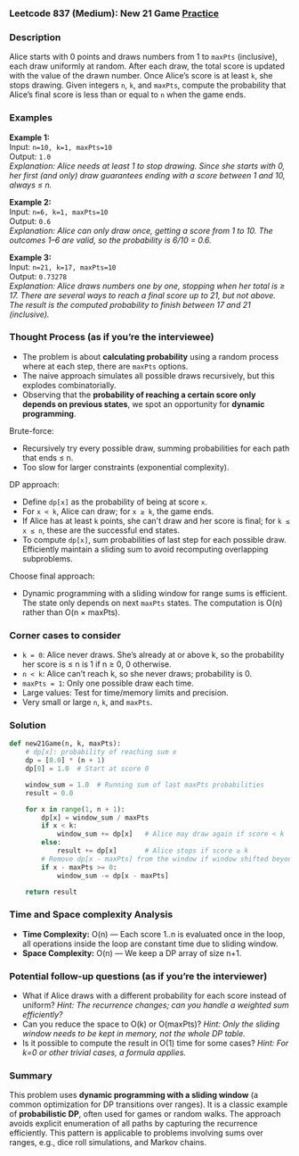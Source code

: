 ### Leetcode 837 (Medium): New 21 Game [Practice](https://leetcode.com/problems/new-21-game)

### Description  
Alice starts with 0 points and draws numbers from 1 to `maxPts` (inclusive), each draw uniformly at random. After each draw, the total score is updated with the value of the drawn number. Once Alice’s score is at least `k`, she stops drawing. Given integers `n`, `k`, and `maxPts`, compute the probability that Alice’s final score is less than or equal to `n` when the game ends.

### Examples  

**Example 1:**  
Input: `n=10, k=1, maxPts=10`  
Output: `1.0`  
*Explanation: Alice needs at least 1 to stop drawing. Since she starts with 0, her first (and only) draw guarantees ending with a score between 1 and 10, always ≤ n.*

**Example 2:**  
Input: `n=6, k=1, maxPts=10`  
Output: `0.6`  
*Explanation: Alice can only draw once, getting a score from 1 to 10. The outcomes 1–6 are valid, so the probability is 6/10 = 0.6.*

**Example 3:**  
Input: `n=21, k=17, maxPts=10`  
Output: `0.73278`  
*Explanation: Alice draws numbers one by one, stopping when her total is ≥ 17. There are several ways to reach a final score up to 21, but not above. The result is the computed probability to finish between 17 and 21 (inclusive).*

### Thought Process (as if you’re the interviewee)  
- The problem is about **calculating probability** using a random process where at each step, there are `maxPts` options.
- The naive approach simulates all possible draws recursively, but this explodes combinatorially.
- Observing that the **probability of reaching a certain score only depends on previous states**, we spot an opportunity for **dynamic programming**.

Brute-force:
- Recursively try every possible draw, summing probabilities for each path that ends ≤ n.
- Too slow for larger constraints (exponential complexity).

DP approach:
- Define `dp[x]` as the probability of being at score `x`.
- For `x < k`, Alice can draw; for `x ≥ k`, the game ends.
- If Alice has at least `k` points, she can't draw and her score is final; for `k ≤ x ≤ n`, these are the successful end states.
- To compute `dp[x]`, sum probabilities of last step for each possible draw. Efficiently maintain a sliding sum to avoid recomputing overlapping subproblems.

Choose final approach:
- Dynamic programming with a sliding window for range sums is efficient. The state only depends on next `maxPts` states. The computation is O(n) rather than O(n × maxPts).

### Corner cases to consider  
- `k = 0`: Alice never draws. She’s already at or above k, so the probability her score is ≤ n is 1 if n ≥ 0, 0 otherwise.
- `n < k`: Alice can’t reach k, so she never draws; probability is 0.
- `maxPts = 1`: Only one possible draw each time.
- Large values: Test for time/memory limits and precision.
- Very small or large `n`, `k`, and `maxPts`.

### Solution

```python
def new21Game(n, k, maxPts):
    # dp[x]: probability of reaching sum x
    dp = [0.0] * (n + 1)
    dp[0] = 1.0  # Start at score 0

    window_sum = 1.0  # Running sum of last maxPts probabilities
    result = 0.0

    for x in range(1, n + 1):
        dp[x] = window_sum / maxPts
        if x < k:
            window_sum += dp[x]   # Alice may draw again if score < k
        else:
            result += dp[x]       # Alice stops if score ≥ k
        # Remove dp[x - maxPts] from the window if window shifted beyond that point
        if x - maxPts >= 0:
            window_sum -= dp[x - maxPts]

    return result
```

### Time and Space complexity Analysis  

- **Time Complexity:** O(n) — Each score 1..n is evaluated once in the loop, all operations inside the loop are constant time due to sliding window.
- **Space Complexity:** O(n) — We keep a DP array of size n+1.

### Potential follow-up questions (as if you’re the interviewer)  

- What if Alice draws with a different probability for each score instead of uniform?
  *Hint: The recurrence changes; can you handle a weighted sum efficiently?*
- Can you reduce the space to O(k) or O(maxPts)?
  *Hint: Only the sliding window needs to be kept in memory, not the whole DP table.*
- Is it possible to compute the result in O(1) time for some cases?
  *Hint: For k=0 or other trivial cases, a formula applies.*

### Summary
This problem uses **dynamic programming with a sliding window** (a common optimization for DP transitions over ranges). It is a classic example of **probabilistic DP**, often used for games or random walks. The approach avoids explicit enumeration of all paths by capturing the recurrence efficiently. This pattern is applicable to problems involving sums over ranges, e.g., dice roll simulations, and Markov chains.